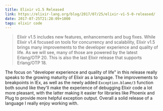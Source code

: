 ```yaml
---
title: Elixir v1.5 Released
link: https://elixir-lang.org/blog/2017/07/25/elixir-v1-5-0-released/
date: 2017-07-25T21:28:09+1000
tags: elixir code
---
```


> Elixir v1.5 includes new features, enhancements and bug fixes. While Elixir v1.4 focused on tools for concurrency and scalability, Elixir v1.5 brings many improvements to the developer experience and quality of life. As we will see, many of those are powered by the latest Erlang/OTP 20. This is also the last Elixir release that supports Erlang/OTP 18.

The focus on "developer experience and quality of life" in this release really speaks to the growing maturity of Elixir as a language. The improvements to breakpoints in IEx, as well as the newly added `Exception.blame/3` function both sound like they'll make the experience of debugging Elixir code a lot more pleasant, with the latter making it easier for libraries like Phoenix and Plug to provide more helpful exception output. Overall a solid release of a language I really enjoy working with.